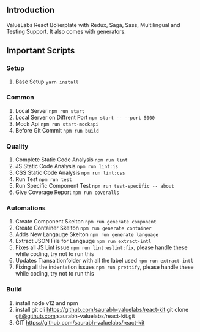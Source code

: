 ## Introduction

ValueLabs React Bolierplate with Redux, Saga, Sass, Multilingual and Testing Support. It also comes with generators.

## Important Scripts

### Setup

1. Base Setup `yarn install`

### Common

1. Local Server `npm run start`
2. Local Server on Diffrent Port `npm start -- --port 5000`
3. Mock Api `npm run start-mockapi`
4. Before Git Commit `npm run build`

### Quality

1. Complete Static Code Analysis `npm run lint`
2. JS Static Code Analysis `npm run lint:js`
3. CSS Static Code Analysis `npm run lint:css`
4. Run Test `npm run test`
5. Run Specific Component Test `npm run test-specific -- about`
6. Give Coverage Report `npm run coveralls`

### Automations

1. Create Component Skelton `npm run generate component`
2. Create Container Skelton `npm run generate container`
3. Adds New Langauge Skelton `npm run generate language`
4. Extract JSON File for Langauge `npm run extract-intl`
5. Fixes all JS Lint issue `npm run lint:eslint:fix`, please handle these while coding, try not to run this
6. Updates Transaltionfolder with all the label used `npm run extract-intl`
7. Fixing all the indentation issues `npm run prettify`, please handle these while coding, try not to run this

### Build

1. install node v12 and npm
2. install git cli https://github.com/saurabh-valuelabs/react-kit
   git clone git@github.com:saurabh-valuelabs/react-kit.git
3. GIT https://github.com/saurabh-valuelabs/react-kit
